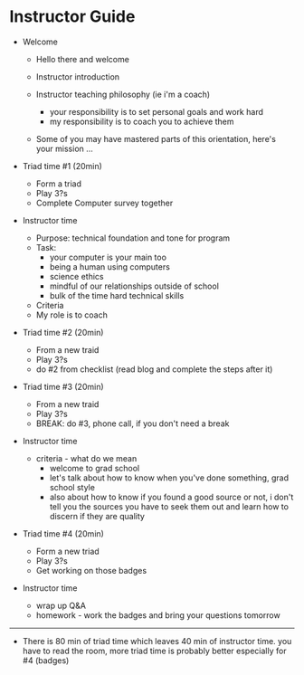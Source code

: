 # Instructor Guide

* Welcome
  * Hello there and welcome
  * Instructor introduction
  * Instructor teaching philosophy (ie i'm a coach)
    * your responsibility is to set personal goals and work hard
    * my responsibility is to coach you to achieve them

  * Some of you may have mastered parts of this orientation, here's your mission ...

* Triad time #1 (20min)
  * Form a triad
  * Play 3?s
  * Complete Computer survey together

* Instructor time
  * Purpose: technical foundation and tone for program
  * Task: 
    * your computer is your main too
    * being a human using computers
    * science ethics
    * mindful of our relationships outside of school
    * bulk of the time hard technical skills
  * Criteria
  * My role is to coach

* Triad time #2 (20min)
  * From a new traid
  * Play 3?s
  * do #2 from checklist (read blog and complete the steps after it)

* Triad time #3 (20min)
  * From a new traid
  * Play 3?s
  * BREAK: do #3, phone call, if you don't need a break

* Instructor time
  * criteria - what do we mean
    * welcome to grad school
    * let's talk about how to know when you've done something, grad school style
    * also about how to know if you found a good source or not, i don't tell you the sources you have to seek them out and learn how to discern if they are quality

* Triad time #4 (20min)
  * Form a new triad
  * Play 3?s
  * Get working on those badges

* Instructor time
  * wrap up Q&A
  * homework - work the badges and bring your questions tomorrow

-----

* There is 80 min of triad time which leaves 40 min of instructor time. you have to read the room, more triad time is probably better especially for #4 (badges)

